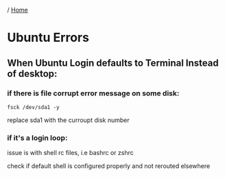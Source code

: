 / [Home](index.md)

# Ubuntu Errors

## When Ubuntu Login defaults to Terminal Instead of desktop:

### if there is file corrupt error message on some disk:

```
fsck /dev/sda1 -y 
```

replace sda1 with the curroupt disk number

### if it's a login loop:

issue is with shell rc files, i.e bashrc or zshrc

check if default shell is configured properly and not rerouted elsewhere

